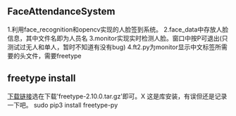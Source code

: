 ## FaceAttendanceSystem

1.利用face_recognition和opencv实现的人脸签到系统。
2.face_data中存放人脸信息，其中文件名即为人员名
3.monitor实现实时检测人脸。窗口中按P可退出(只测试过无人和单人，暂时不知道有没有bug)
4.ft2.py为monitor显示中文标签所需要的头文件，需要freetype

## freetype install

[下载链接](https://download.savannah.gnu.org/releases/freetype/)选在下载'freetype-2.10.0.tar.gz'即可。X 这是库安装，有误但还是记录一下吧。
sudo  pip3 install  freetype-py


